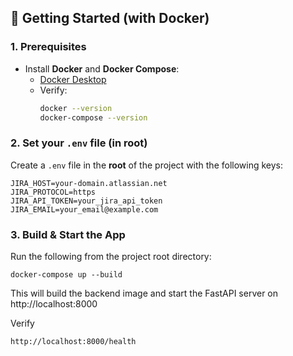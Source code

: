 
## 🚀 Getting Started (with Docker)

### 1. Prerequisites

- Install **Docker** and **Docker Compose**:
  - [Docker Desktop](https://www.docker.com/products/docker-desktop/)
  - Verify:
    ```bash
    docker --version
    docker-compose --version
    ```

### 2. Set your `.env` file (in root)

Create a `.env` file in the **root** of the project with the following keys:

```env
JIRA_HOST=your-domain.atlassian.net
JIRA_PROTOCOL=https
JIRA_API_TOKEN=your_jira_api_token
JIRA_EMAIL=your_email@example.com
```

### 3. Build & Start the App

Run the following from the project root directory:

```
docker-compose up --build
```
This will build the backend image and start the FastAPI server on http://localhost:8000

Verify
  ```
  http://localhost:8000/health
  ```
